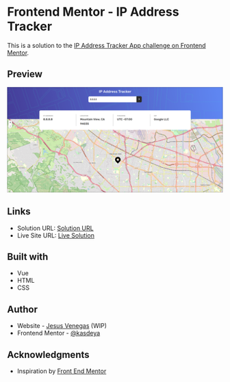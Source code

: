 # Frontend Mentor - IP Address Tracker

This is a solution to the [IP Address Tracker App challenge on Frontend Mentor](https://www.frontendmentor.io/challenges/ip-address-tracker-I8-0yYAH0).

## Preview

![screenshot](./public/screenshot.png)

## Links

- Solution URL: [Solution URL](https://www.frontendmentor.io/solutions/vue-practice-fUHfNygQCH)
- Live Site URL: [Live Solution](https://ip-address-tracker-teal-alpha.vercel.app/)

## Built with

- Vue
- HTML
- CSS

## Author

- Website - [Jesus Venegas](https://www.jesusvenegas.com) (WIP)
- Frontend Mentor - [@kasdeya](https://www.frontendmentor.io/profile/kasdeya)

## Acknowledgments

- Inspiration by [Front End Mentor](https://www.frontendmentor.io/)
